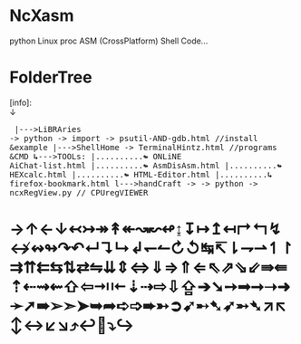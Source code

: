 # NcXasm
python Linux proc ASM (CrossPlatform) Shell Code...

# FolderTree
[info]: <br>↓<pre style="white-space: pre-wrap;">
|--->LiBRAries -> python -> import -> psutil-AND-gdb.html //install &example
|--->ShellHome -> TerminalHintz.html //programs &CMD
<b>↳</b>--->TOOLs:
|..........<b>↬</b> ONLiNE AiChat-list.html
|..........<b>↬</b> AsmDisAsm.html
|..........<b>↬</b> HEXcalc.html
|..........<b>↬</b> HTML-Editor.html
|..........<b>↳</b> firefox-bookmark.html
l--->handCraft -> -> python -> ncxRegView.py // CPUregVIEWER
</pre>
<h1>
→↑←↓↢↣↠↟↞↝↜↫↨↧↦↥↤↱↰↯↮↭↬↷↶↵↴↳↲↽↼↻↺↹↸⇂⇁⇀↿↾⇉⇈⇇⇆⇅⇄⇋⇊⇕⇔⇓⇒⇑⇐⇖⇗⇘⇙⇛⇚⇡⇠⇝⇜⇧⇦⇥⇤⇣⇢⇨⇩⇪➔➘➙➟➞➝➜➛➚➠➢➣➤➥➦➪➩➨➳➲➹➸➷➶➵➴↗↖↕↔↙↘⤴↩🔽⤵↪
</h1>
